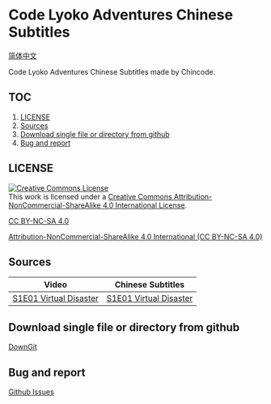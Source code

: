 # Code Lyoko Adventures Chinese Subtitles

[简体中文](README.zh-Hans.md)

Code Lyoko Adventures Chinese Subtitles made by Chincode.

## TOC

1. [LICENSE](#LICENSE)
2. [Sources](#sources)
3. [Download single file or directory from github](#download-single-file-or-directory-from-github)
4. [Bug and report](#bug-and-report)

## LICENSE

<escape><a rel="license" href="http://creativecommons.org/licenses/by-nc-sa/4.0/"><img alt="Creative Commons License" style="border-width:0" src="https://i.creativecommons.org/l/by-nc-sa/4.0/88x31.png" /></a><br />This work is licensed under a <a rel="license" href="http://creativecommons.org/licenses/by-nc-sa/4.0/">Creative Commons Attribution-NonCommercial-ShareAlike 4.0 International License</a>.</escape>

[CC BY-NC-SA 4.0](LICENSE.md)

[Attribution-NonCommercial-ShareAlike 4.0 International (CC BY-NC-SA 4.0) ](https://creativecommons.org/licenses/by-nc-sa/4.0/deed.en)

## Sources

Video | Chinese Subtitles
--- | ---
[S1E01 Virtual Disaster](https://youtu.be/v=ZvuByaOZ7WA) | [S1E01 Virtual Disaster](Season%201/Code%20Lyoko%20Adventures%20%231%20-%20Virtual%20Disaster.ass)

## Download single file or directory from github

[DownGit](https://minhaskamal.github.io/DownGit/#/home)

## Bug and report

[Github Issues](https://github.com/Bourshevik0/subtitle_works/issues)
